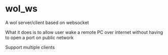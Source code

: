 # wol_ws
A wol server/client based on websocket

What it does is to allow user wake a remote PC over internet without having to open a port on public network

Support multiple clients